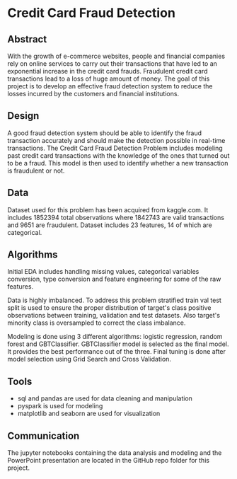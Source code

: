 # Credit Card Fraud Detection

## Abstract

With the growth of e-commerce websites, people and financial companies rely on online services
to carry out their transactions that have led to an exponential increase in the credit card frauds.
Fraudulent credit card transactions lead to a loss of huge amount of money. The goal of this project is to develop an effective fraud detection system to reduce the losses incurred by the customers and financial institutions.

## Design

A good fraud detection system should be able to identify the fraud transaction accurately and should make the detection possible in real-time transactions. The Credit Card Fraud Detection Problem includes modeling past credit card transactions with the knowledge of the ones that turned out to be a fraud. This model is then used to identify whether a new transaction is fraudulent or not. 

## Data

Dataset used for this problem has been acquired from kaggle.com. It includes 1852394 total observations where 1842743 are valid transactions and 9651 are fraudulent.
Dataset includes 23 features, 14 of which are categorical.

## Algorithms

Initial EDA includes handling missing values, categorical variables conversion, type conversion and feature engineering for some of the raw features.

Data is highly imbalanced. To address this problem stratified train val test split is used to ensure the proper distribution of target's class positive observations between training, validation and test datasets.
Also target's minority class is oversampled to correct the class imbalance.

Modeling is done using 3 different algorithms: logistic regression, random forest and GBTClassifier.
GBTClassifier model is selected as the final model. It provides the best performance out of the three.
Final tuning is done after model selection using Grid Search and Cross Validation.

## Tools

- sql and pandas are used for data cleaning and manipulation
- pyspark is used for modeling
- matplotlib and seaborn are used for visualization

## Communication

The jupyter notebooks containing the data analysis and modeling and the PowerPoint presentation are located in the GitHub repo folder for this project.
